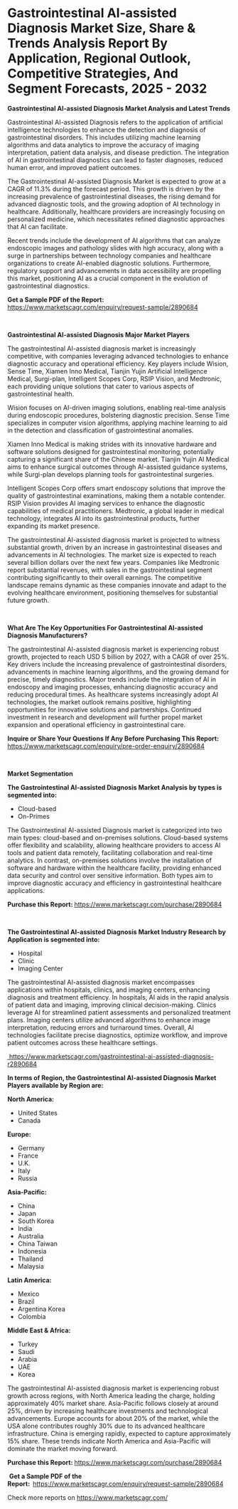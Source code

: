 <p><h1>Gastrointestinal AI-assisted Diagnosis Market Size, Share & Trends Analysis Report By Application, Regional Outlook, Competitive Strategies, And Segment Forecasts, 2025 - 2032</h1></p><p><strong>Gastrointestinal AI-assisted Diagnosis Market Analysis and Latest Trends</strong></p>
<p><p>Gastrointestinal AI-assisted Diagnosis refers to the application of artificial intelligence technologies to enhance the detection and diagnosis of gastrointestinal disorders. This includes utilizing machine learning algorithms and data analytics to improve the accuracy of imaging interpretation, patient data analysis, and disease prediction. The integration of AI in gastrointestinal diagnostics can lead to faster diagnoses, reduced human error, and improved patient outcomes.</p><p>The Gastrointestinal AI-assisted Diagnosis Market is expected to grow at a CAGR of 11.3% during the forecast period. This growth is driven by the increasing prevalence of gastrointestinal diseases, the rising demand for advanced diagnostic tools, and the growing adoption of AI technology in healthcare. Additionally, healthcare providers are increasingly focusing on personalized medicine, which necessitates refined diagnostic approaches that AI can facilitate.</p><p>Recent trends include the development of AI algorithms that can analyze endoscopic images and pathology slides with high accuracy, along with a surge in partnerships between technology companies and healthcare organizations to create AI-enabled diagnostic solutions. Furthermore, regulatory support and advancements in data accessibility are propelling this market, positioning AI as a crucial component in the evolution of gastrointestinal diagnostics.</p></p>
<p><strong>Get a Sample PDF of the Report:&nbsp;</strong> <a href="https://www.marketscagr.com/enquiry/request-sample/2890684?utm_campaign=2202&utm_medium=2&utm_source=Github&utm_content=ia&utm_term=14032025&utm_id=gastrointestinal-ai-assisted-diagnosis">https://www.marketscagr.com/enquiry/request-sample/2890684</a></p>
<p>&nbsp;</p>
<p><strong>Gastrointestinal AI-assisted Diagnosis Major Market Players</strong></p>
<p><p>The gastrointestinal AI-assisted diagnosis market is increasingly competitive, with companies leveraging advanced technologies to enhance diagnostic accuracy and operational efficiency. Key players include Wision, Sense Time, Xiamen Inno Medical, Tianjin Yujin Artificial Intelligence Medical, Surgi-plan, Intelligent Scopes Corp, RSIP Vision, and Medtronic, each providing unique solutions that cater to various aspects of gastrointestinal health.</p><p>Wision focuses on AI-driven imaging solutions, enabling real-time analysis during endoscopic procedures, bolstering diagnostic precision. Sense Time specializes in computer vision algorithms, applying machine learning to aid in the detection and classification of gastrointestinal anomalies.</p><p>Xiamen Inno Medical is making strides with its innovative hardware and software solutions designed for gastrointestinal monitoring, potentially capturing a significant share of the Chinese market. Tianjin Yujin AI Medical aims to enhance surgical outcomes through AI-assisted guidance systems, while Surgi-plan develops planning tools for gastrointestinal surgeries.</p><p>Intelligent Scopes Corp offers smart endoscopy solutions that improve the quality of gastrointestinal examinations, making them a notable contender. RSIP Vision provides AI imaging services to enhance the diagnostic capabilities of medical practitioners. Medtronic, a global leader in medical technology, integrates AI into its gastrointestinal products, further expanding its market presence.</p><p>The gastrointestinal AI-assisted diagnosis market is projected to witness substantial growth, driven by an increase in gastrointestinal diseases and advancements in AI technologies. The market size is expected to reach several billion dollars over the next few years. Companies like Medtronic report substantial revenues, with sales in the gastrointestinal segment contributing significantly to their overall earnings. The competitive landscape remains dynamic as these companies innovate and adapt to the evolving healthcare environment, positioning themselves for substantial future growth.</p></p>
<p>&nbsp;</p>
<p><strong>What Are The Key Opportunities For Gastrointestinal AI-assisted Diagnosis Manufacturers?</strong></p>
<p><p>The gastrointestinal AI-assisted diagnosis market is experiencing robust growth, projected to reach USD 5 billion by 2027, with a CAGR of over 25%. Key drivers include the increasing prevalence of gastrointestinal disorders, advancements in machine learning algorithms, and the growing demand for precise, timely diagnostics. Major trends include the integration of AI in endoscopy and imaging processes, enhancing diagnostic accuracy and reducing procedural times. As healthcare systems increasingly adopt AI technologies, the market outlook remains positive, highlighting opportunities for innovative solutions and partnerships. Continued investment in research and development will further propel market expansion and operational efficiency in gastrointestinal care.</p></p>
<p><strong>Inquire or Share Your Questions If Any Before Purchasing This Report:</strong> <a href="https://www.marketscagr.com/enquiry/pre-order-enquiry/2890684?utm_campaign=2202&utm_medium=2&utm_source=Github&utm_content=ia&utm_term=14032025&utm_id=gastrointestinal-ai-assisted-diagnosis">https://www.marketscagr.com/enquiry/pre-order-enquiry/2890684</a></p>
<p>&nbsp;</p>
<p><strong>Market Segmentation</strong></p>
<p><strong>The Gastrointestinal AI-assisted Diagnosis Market Analysis by types is segmented into:</strong></p>
<p><ul><li>Cloud-based</li><li>On-Primes</li></ul></p>
<p><p>The Gastrointestinal AI-assisted Diagnosis market is categorized into two main types: cloud-based and on-premises solutions. Cloud-based systems offer flexibility and scalability, allowing healthcare providers to access AI tools and patient data remotely, facilitating collaboration and real-time analytics. In contrast, on-premises solutions involve the installation of software and hardware within the healthcare facility, providing enhanced data security and control over sensitive information. Both types aim to improve diagnostic accuracy and efficiency in gastrointestinal healthcare applications.</p></p>
<p><strong>Purchase this Report:&nbsp;</strong><a href="https://www.marketscagr.com/purchase/2890684?utm_campaign=2202&utm_medium=2&utm_source=Github&utm_content=ia&utm_term=14032025&utm_id=gastrointestinal-ai-assisted-diagnosis">https://www.marketscagr.com/purchase/2890684</a></p>
<p>&nbsp;</p>
<p><strong>The Gastrointestinal AI-assisted Diagnosis Market Industry Research by Application is segmented into:</strong></p>
<p><ul><li>Hospital</li><li>Clinic</li><li>Imaging Center</li></ul></p>
<p><p>The gastrointestinal AI-assisted diagnosis market encompasses applications within hospitals, clinics, and imaging centers, enhancing diagnosis and treatment efficiency. In hospitals, AI aids in the rapid analysis of patient data and imaging, improving clinical decision-making. Clinics leverage AI for streamlined patient assessments and personalized treatment plans. Imaging centers utilize advanced algorithms to enhance image interpretation, reducing errors and turnaround times. Overall, AI technologies facilitate precise diagnostics, optimize workflow, and improve patient outcomes across these healthcare settings.</p></p>
<p><a href="https://www.marketscagr.com/gastrointestinal-ai-assisted-diagnosis-r2890684?utm_campaign=2202&utm_medium=2&utm_source=Github&utm_content=ia&utm_term=14032025&utm_id=gastrointestinal-ai-assisted-diagnosis">&nbsp;https://www.marketscagr.com/gastrointestinal-ai-assisted-diagnosis-r2890684</a></p>
<p><strong>In terms of Region, the Gastrointestinal AI-assisted Diagnosis Market Players available by Region are:</strong></p>
<p>
    <p> <strong> North America: </strong>
        <ul>
            <li>United States</li>
            <li>Canada</li>
        </ul>
        </p> 
    <p> <strong> Europe: </strong>
        <ul>
            <li>Germany</li>
            <li>France</li>
            <li>U.K.</li>
            <li>Italy</li>
            <li>Russia</li>
        </ul>
        </p> 
    <p> <strong> Asia-Pacific: </strong>
        <ul>
            <li>China</li>
            <li>Japan</li>
            <li>South Korea</li>
            <li>India</li>
            <li>Australia</li>
            <li>China Taiwan</li>
            <li>Indonesia</li>
            <li>Thailand</li>
            <li>Malaysia</li>
        </ul>
        </p> 
    <p> <strong> Latin America: </strong>
        <ul>
            <li>Mexico</li>
            <li>Brazil</li>
            <li>Argentina Korea</li>
            <li>Colombia</li>
        </ul>
        </p> 
    <p> <strong> Middle East & Africa: </strong>
        <ul>
            <li>Turkey</li>
            <li>Saudi</li>
            <li>Arabia</li>
            <li>UAE</li>
            <li>Korea</li>
        </ul>
    </p>
    </p>
<p><p>The gastrointestinal AI-assisted diagnosis market is experiencing robust growth across regions, with North America leading the charge, holding approximately 40% market share. Asia-Pacific follows closely at around 25%, driven by increasing healthcare investments and technological advancements. Europe accounts for about 20% of the market, while the USA alone contributes roughly 30% due to its advanced healthcare infrastructure. China is emerging rapidly, expected to capture approximately 15% share. These trends indicate North America and Asia-Pacific will dominate the market moving forward.</p></p>
<p><strong>Purchase this Report: </strong><a href="https://www.marketscagr.com/purchase/2890684?utm_campaign=2202&utm_medium=2&utm_source=Github&utm_content=ia&utm_term=14032025&utm_id=gastrointestinal-ai-assisted-diagnosis">https://www.marketscagr.com/purchase/2890684</a></p>
<p>&nbsp;<strong>Get a Sample PDF of the Report:&nbsp;&nbsp;</strong><a href="https://www.marketscagr.com/enquiry/request-sample/2890684?utm_campaign=2202&utm_medium=2&utm_source=Github&utm_content=ia&utm_term=14032025&utm_id=gastrointestinal-ai-assisted-diagnosis">https://www.marketscagr.com/enquiry/request-sample/2890684</a></p>
<p><strong></strong></p>
<p>Check more reports on <a href="https://www.marketscagr.com/?utm_campaign=2202&utm_medium=2&utm_source=Github&utm_content=ia&utm_term=14032025&utm_id=gastrointestinal-ai-assisted-diagnosis">https://www.marketscagr.com/</a></p>